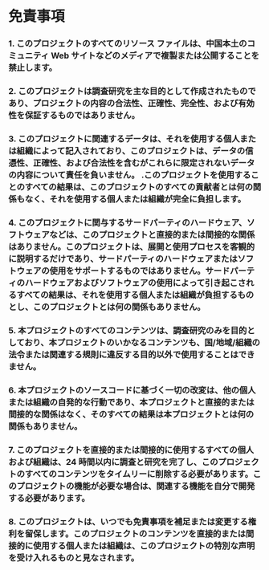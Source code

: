 # 免責事項
### 1. このプロジェクトのすべてのリソース ファイルは、中国本土のコミュニティ Web サイトなどのメディアで複製または公開することを禁止します。
### 2. このプロジェクトは調査研究を主な目的として作成されたものであり、プロジェクトの内容の合法性、正確性、完全性、および有効性を保証するものではありません。
### 3. このプロジェクトに関連するデータは、それを使用する個人または組織によって記入されており、このプロジェクトは、データの信憑性、正確性、および合法性を含むがこれらに限定されないデータの内容について責任を負いません。 .このプロジェクトを使用することのすべての結果は、このプロジェクトのすべての貢献者とは何の関係もなく、それを使用する個人または組織が完全に負担します。
### 4. このプロジェクトに関与するサードパーティのハードウェア、ソフトウェアなどは、このプロジェクトと直接的または間接的な関係はありません。このプロジェクトは、展開と使用プロセスを客観的に説明するだけであり、サードパーティのハードウェアまたはソフトウェアの使用をサポートするものではありません。サードパーティのハードウェアおよびソフトウェアの使用によって引き起こされるすべての結果は、それを使用する個人または組織が負担するものとし、このプロジェクトとは何の関係もありません。
### 5. 本プロジェクトのすべてのコンテンツは、調査研究のみを目的としており、本プロジェクトのいかなるコンテンツも、国/地域/組織の法令または関連する規則に違反する目的以外で使用することはできません。
### 6. 本プロジェクトのソースコードに基づく一切の改変は、他の個人または組織の自発的な行動であり、本プロジェクトと直接的または間接的な関係はなく、そのすべての結果は本プロジェクトとは何の関係もありません。
### 7. このプロジェクトを直接的または間接的に使用するすべての個人および組織は、24 時間以内に調査と研究を完了し、このプロジェクトのすべてのコンテンツをタイムリーに削除する必要があります。このプロジェクトの機能が必要な場合は、関連する機能を自分で開発する必要があります。
### 8. このプロジェクトは、いつでも免責事項を補足または変更する権利を留保します。このプロジェクトのコンテンツを直接的または間接的に使用する個人または組織は、このプロジェクトの特別な声明を受け入れるものと見なされます。
